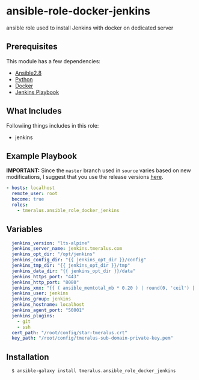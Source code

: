 # ansible-role-docker-jenkins
 ansible role used to install Jenkins with docker on dedicated server


 ## Prerequisites

 This module has a few dependencies:

 - [Ansible2.8](https://docs.ansible.com/ansible/latest/installation_guide/intro_installation.html)
 - [Python](https://www.python.org/downloads)
 - [Docker](https://docs.docker.com/install/linux/docker-ce/ubuntu)
 - [Jenkins Playbook](https://github.com/tmeralus/ansible-role-docker-jenkins.git)

 ## What Includes

 Followiing things includes in this role:

 - jenkins

 ## Example Playbook

 **IMPORTANT:** Since the `master` branch used in `source` varies based on new modifications, I suggest that you use the release versions [here](https://github.com/tmeralus/ansible-role-docker-jenkins.git/releases).


 ```yaml
 - hosts: localhost
   remote_user: root
   become: true
   roles:
     - tmeralus.ansible_role_docker_jenkins
 ```


 ## Variables

 ```yaml
   jenkins_version: "lts-alpine"
   jenkins_server_name: jenkins.tmeralus.com
   jenkins_opt_dir: "/opt/jenkins"
   jenkins_config_dir: "{{ jenkins_opt_dir }}/config"
   jenkins_tmp_dir: "{{ jenkins_opt_dir }}/tmp"
   jenkins_data_dir: "{{ jenkins_opt_dir }}/data"
   jenkins_https_port: "443"
   jenkins_http_port: "8080"
   jenkins_xmx: "{{ ( ansible_memtotal_mb * 0.20 ) | round(0, 'ceil') | int }}"
   jenkins_user: jenkins
   jenkins_group: jenkins
   jenkins_hostname: localhost
   jenkins_agent_port: "50001"
   jenkins_plugins:
     - git
     - ssh
   cert_path: "/root/config/star-tmeralus.crt"
   key_path: "/root/config/tmeralus-sub-domain-private-key.pem"
 ```


 ## Installation

 ```console
   $ ansible-galaxy install tmeralus.ansible_role_docker_jenkins
 ```
